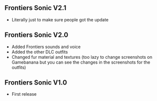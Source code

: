 ## Frontiers Sonic V2.1
- Literally just to make sure people got the update

## Frontiers Sonic V2.0
- Added Frontiers sounds and voice
- Added the other DLC outfits
- Changed fur material and textures (too lazy to change screenshots on Gamebanana but you can see the changes in the screenshots for the outfits)

## Frontiers Sonic V1.0
- First release
